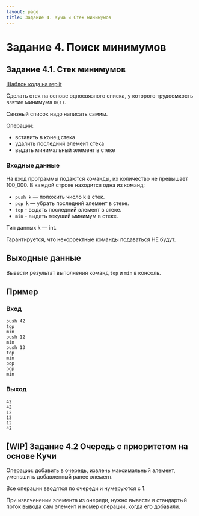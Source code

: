 ```yaml
---
layout: page
title: Задание 4. Куча и Стек минимумов
---
```


# Задание 4. Поиск минимумов

## Задание 4.1. Стек минимумов

[Шаблон кода на replit](https://replit.com/@IlyaSiganov/0401stackmin)

Сделать стек на основе односвязного списка, у которого трудоемкость взятие минимума `O(1)`.

Связный список надо написать самим.

Операции:

- вставить в конец стека
- удалить последний элемент стека
- выдать минимальный элемент в стеке

### Входные данные

На вход программы подаются команды, их количество не превышает 100_000. В каждой строке находится одна из команд:

- `push k` — положить число k в стек.
- `pop k` — убрать последний элемент в стеке.
- `top` - выдать последний элемент в стеке.
- `min` - выдать текущий минимум в стеке.

Тип данных k — int.

Гарантируется, что некорректные команды подаваться НЕ будут.

## Выходные данные

Вывести результат выполнения команд `top` и `min` в консоль.

## Пример

### Вход

```text
push 42
top
min
push 12
min
push 13
top
min
pop
pop
min
```

### Выход

```text
42
42
12
13
12
42
```

## [WIP] Задание 4.2 Очередь с приоритетом на основе Кучи

Операции: добавить в очередь, извлечь максимальный элемент, уменьшить добавленный ранее элемент.

Все операции вводятся по очереди и нумеруются с 1.

При извлченении элемента из очереди, нужно вывести в стандартый поток вывода сам элемент и номер операции, когда его добавили.
